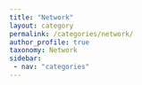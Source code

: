 ```yaml
---
title: "Network"
layout: category
permalink: /categories/network/
author_profile: true
taxonomy: Network
sidebar:
 - nav: "categories"
---
```

